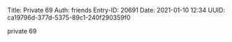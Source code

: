 Title: Private 69
Auth: friends
Entry-ID: 20691
Date: 2021-01-10 12:34
UUID: ca19796d-377d-5375-89c1-240f290359f0

private 69
